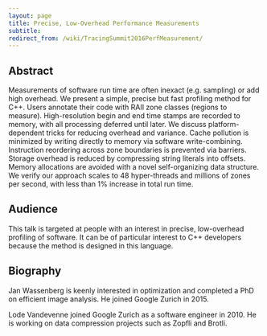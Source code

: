 ```yaml
---
layout: page
title: Precise, Low-Overhead Performance Measurements
subtitle: 
redirect_from: /wiki/TracingSummit2016PerfMeasurement/
---
```


## Abstract
Measurements of software run time are often inexact (e.g. sampling) or add high overhead. We present a simple, precise but fast profiling method for C++. Users annotate their code with RAII zone classes (regions to measure). High-resolution begin and end time stamps are recorded to memory, with all processing deferred until later. We discuss platform-dependent tricks for reducing overhead and variance. Cache pollution is minimized by writing directly to memory via software write-combining. Instruction reordering across zone boundaries is prevented via barriers. Storage overhead is reduced by compressing string literals into offsets. Memory allocations are avoided with a novel self-organizing data structure. We verify our approach scales to 48 hyper-threads and millions of zones per second, with less than 1% increase in total run time.

## Audience
This talk is targeted at people with an interest in precise, low-overhead profiling of software. It can be of particular interest to C++ developers because the method is designed in this language.

## Biography
Jan Wassenberg is keenly interested in optimization and completed a PhD on efficient image analysis. He joined Google Zurich in 2015.

Lode Vandevenne joined Google Zurich as a software engineer in 2010. He is working on data compression projects such as Zopfli and Brotli.
